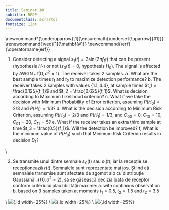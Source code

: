 ```yaml
---
title: Seminar 10
subtitle: DEDP
documentclass: scrartcl
fontsize: 12pt
---
```


\newcommand*{\underuparrow}[1]{\ensuremath{\underset{\uparrow}{#1}}}
\renewcommand{\vec}[1]{\mathbf{#1}}
\newcommand{\erf}{\operatorname{erf}}



1. Consider detecting a signal $s_1(t) = 3 \sin(2 \pi f_1 t)$ that can be present (hypothesis $H_1$) or not ($s_0(t)=0$, hypothesis $H_0$).
The signal is affected by AWGN $\mathcal{N}(0, \sigma^2=1)$.
The receiver takes 2 samples.
    a. What are the best sample times $t_1$ and $t_2$ to maximize detection performance?
    b. The receiver takes 2 samples with values $\left\{ 1.1, 4.4 \right\}$, at sample times $t_1 = \frac{0.125}{f_1}$ and $t_2 = \frac{0.625}{f_1}$.
    What is decision according to Maximum Likelihood criterion?
    c. What if we take the decision with Minimum Probability of Error criterion, assuming
    $P(H_0) = 2/3$ and $P(H_1) = 1/3$?
    d. What is the decision according to Minimum Risk Criterion, assuming
    $P(H_0) = 2/3$ and $P(H_1) = 1/3$, and $C_{00} = 0$, $C_{10} = 10$, $C_{01} = 20$, $C_{11} = 5$?
    e. What if the receiver takes an extra third sample at time $t_3 = \frac{0.5}{f_1}$. Will the detection be improved?
    f, What is the minimum value of $P(H_0)$ such that Minimum Risk Criterion results in decision $D_1$?
    
    
\ 

2. Se transmite unul dintre semnale $s_0(t)$ sau $s_1(t)$, iar la recepție se recepționează $r(t)$. 
Semnalele sunt reprezentate mai jos. Știind că semnalele transmise sunt afectate de zgomot alb
cu distribuție Gaussiană $\mathcal{N}(0, \sigma^2=2)$, să se găsească decizia luată de receptor
conform criteriului plauzibilității maxime:
    a. with continous observation
    b. based on 3 samples taken at moments $t_1 = 0.5$, $t_2 = 1.5$ and $t_2 = 3.5$

\ ![](fig/SIG_Haar1.png){.id width=25%} \      ![](fig/SIG_Haar2.png){.id width=25%} \      ![](fig/SIG_Rec.png){.id width=25%}  

